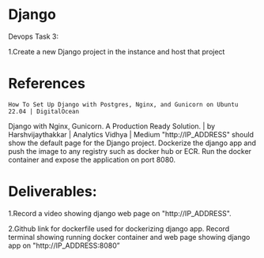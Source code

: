 # Django

Devops Task 3:

1.Create a new Django project in the instance and host that project 
# References 
    How To Set Up Django with Postgres, Nginx, and Gunicorn on Ubuntu 22.04 | DigitalOcean
   Django with Nginx, Gunicorn. A Production Ready Solution. | by Harshvijaythakkar | Analytics Vidhya | Medium
   "http://IP_ADDRESS" should show the default page for the Django project.
    Dockerize the django app and push the image to any registry such as docker hub or  ECR.
   Run the docker container and expose the application on port 8080.


# Deliverables: 

1.Record a video showing django web page on "http://IP_ADDRESS".

2.Github link for dockerfile used for dockerizing django app.
Record terminal showing running docker container and  web page showing django app on "http://IP_ADDRESS:8080”
